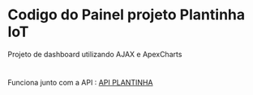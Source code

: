 # Codigo do Painel projeto Plantinha IoT

Projeto de dashboard utilizando AJAX e ApexCharts

#

Funciona junto com a API :
[API PLANTINHA](https://github.com/RichardBrochini/api_plantinha)
